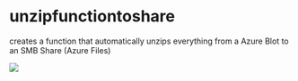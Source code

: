 # unzipfunctiontoshare

creates a function that automatically unzips everything from a Azure Blot to an SMB Share (Azure Files)

<a href="https://portal.azure.com/#create/Microsoft.Template/uri/https%3A%2F%2Fraw.githubusercontent.com%2Fwegeneda%2Funzipfunctiontoshare%2Fmaster%2FDeployment%2Fdeployazure.json" target="_blank"><img src="https://azuredeploy.net/deploybutton.png"/></a>
